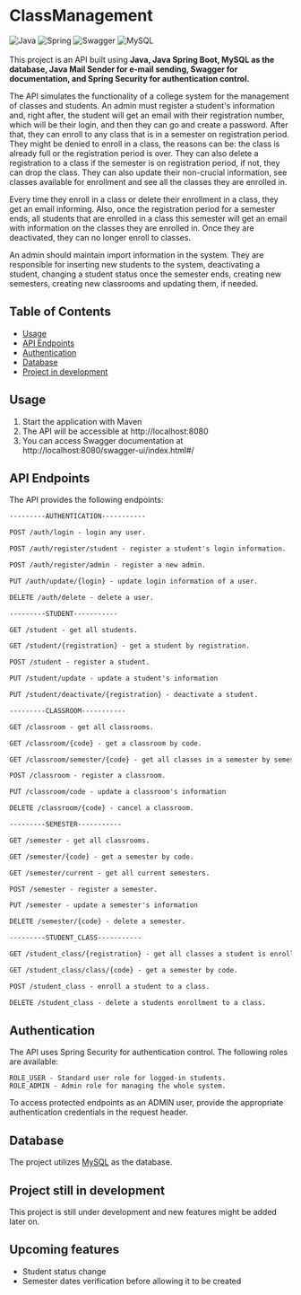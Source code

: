 # ClassManagement


![Java](https://img.shields.io/badge/java-%23ED8B00.svg?style=for-the-badge&logo=openjdk&logoColor=white)
![Spring](https://img.shields.io/badge/spring-%236DB33F.svg?style=for-the-badge&logo=spring&logoColor=white)
![Swagger](https://img.shields.io/badge/-Swagger-%23Clojure?style=for-the-badge&logo=swagger&logoColor=white)
![MySQL](https://img.shields.io/badge/mysql-%2300f.svg?style=for-the-badge&logo=mysql&logoColor=white)&nbsp;<br><br>
This project is an API built using **Java, Java Spring Boot, MySQL as the database, Java Mail Sender for e-mail sending, Swagger for documentation, and Spring Security for authentication control.**

The API simulates the functionality of a college system for the management of classes and students. An admin must register a student's information and, right after, the student will get an email with their registration number, which will be their login, and then they can go and create a password. After that, they can enroll to any class that is in a semester on registration period. They might be denied to enroll in a class, the reasons can be: the class is already full or the registration period is over. They can also delete a registration to a class if the semester is on registration period, if not, they can drop the class. They can also update their non-crucial information, see classes available for enrollment and see all the classes they are enrolled in.

Every time they enroll in a class or delete their enrollment in a class, they get an email informing. Also, once the registration period for a semester ends, all students that are enrolled in a class this semester will get an email with information on the classes they are enrolled in. Once they are deactivated, they can no longer enroll to classes.

An admin should maintain import information in the system. They are responsible for inserting new students to the system, deactivating a student, changing a student status once the semester ends, creating new semesters, creating new classrooms and updating them, if needed.

## Table of Contents

- [Usage](#usage)
- [API Endpoints](#api-endpoints)
- [Authentication](#authentication)
- [Database](#database)
- [Project in development](#project-still-in-development)


## Usage

1. Start the application with Maven
2. The API will be accessible at http://localhost:8080
3. You can access Swagger documentation at http://localhost:8080/swagger-ui/index.html#/

## API Endpoints
The API provides the following endpoints:

```markdown
---------AUTHENTICATION-----------

POST /auth/login - login any user.

POST /auth/register/student - register a student's login information.

POST /auth/register/admin - register a new admin.

PUT /auth/update/{login} - update login information of a user.

DELETE /auth/delete - delete a user.

---------STUDENT-----------

GET /student - get all students.

GET /student/{registration} - get a student by registration.

POST /student - register a student.

PUT /student/update - update a student's information

PUT /student/deactivate/{registration} - deactivate a student.

---------CLASSROOM-----------

GET /classroom - get all classrooms.

GET /classroom/{code} - get a classroom by code.

GET /classroom/semester/{code} - get all classes in a semester by semester's code.

POST /classroom - register a classroom.

PUT /classroom/code - update a classroom's information

DELETE /classroom/{code} - cancel a classroom.

---------SEMESTER-----------

GET /semester - get all classrooms.

GET /semester/{code} - get a semester by code.

GET /semester/current - get all current semesters.

POST /semester - register a semester.

PUT /semester - update a semester's information

DELETE /semester/{code} - delete a semester.

---------STUDENT_CLASS-----------

GET /student_class/{registration} - get all classes a student is enrolled in a current semester.

GET /student_class/class/{code} - get a semester by code.

POST /student_class - enroll a student to a class.

DELETE /student_class - delete a students enrollment to a class.

```

## Authentication
The API uses Spring Security for authentication control. The following roles are available:

```
ROLE_USER - Standard user role for logged-in students.
ROLE_ADMIN - Admin role for managing the whole system.
```
To access protected endpoints as an ADMIN user, provide the appropriate authentication credentials in the request header.

## Database
The project utilizes [MySQL](https://www.mysql.com) as the database.


## Project still in development

This project is still under development and new features might be added later on.


## Upcoming features

- Student status change
- Semester dates verification before allowing it to be created
